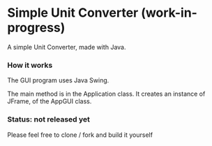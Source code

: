 # Simple Unit Converter (work-in-progress)
A simple Unit Converter, made with Java.

### How it works
The GUI program uses Java Swing. 

The main method is in the Application class. 
It creates an instance of JFrame, of the AppGUI class. 

### Status: not released yet
Please feel free to clone / fork and build it yourself
